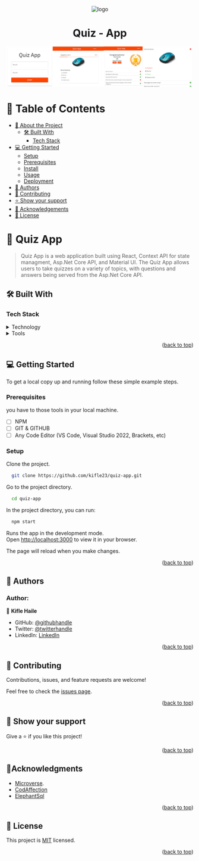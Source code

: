 <a name="readme-top"></a>

<div align="center">
  <img src="./quiz-client/public/favicon.ico" alt="logo" width="140"  height="auto" />
  <h1><b>Quiz - App</b></h1>
</div>
<div align="center">
  <img src="./quiz-client/public/display.png" alt="cover"   height="auto" />
</div>

# 📗 Table of Contents

- [📖 About the Project](#about-project)
  - [🛠 Built With](#built-with)
    - [Tech Stack](#tech-stack)
    <!-- - [Key Features](#key-features) -->
  <!-- - [🚀 Live Demo](#live-demo) -->
- [💻 Getting Started](#getting-started)
  - [Setup](#setup)
  - [Prerequisites](#prerequisites)
  - [Install](#install)
  - [Usage](#usage)
  <!-- - [Run tests](#run-tests) -->
  - [Deployment](#triangular_flag_on_post-deployment)
- [👥 Authors](#authors)
- [🤝 Contributing](#contributing)
- [⭐️ Show your support](#support)
- [🔭 Acknowledgements](#acknowledgements)
- [📝 License](#license)

<!-- PROJECT DESCRIPTION -->

# 🎯 Quiz App<a name="about-project"></a>

> Quiz App is a web application built using React, Context API for state managment, Asp.Net Core API, and Material UI. The Quiz App allows users to take quizzes on a variety of topics, with questions and answers being served from the Asp.Net Core API.

## 🛠 Built With <a name="built-with"></a>

### Tech Stack <a name="tech-stack"></a>

<details>
  <summary>Technology</summary>
  <ul>
    <li>React</li>
    <li>Context API</li>
    <li>Material UI</li>
    <li>Asp.Net Core API</li>
    <li>Entity Framework Core</li>
    <li>PostgreSQL hosted on ElephantSql/If interested for Microsoft® SQL Server® 2022 Express check feature branch</li>
    <li>Docker</li>
  </ul>
</details>

<details>
  <summary>Tools</summary>
  <ul>
    <li>VS Code</li>
    <li>Visual Studio Community 2022</li>
    <li>Git</li>
  </ul>
</details>

<!-- Features -->

<!-- ### Key Features <a name="key-features"></a>

This project is a simple Quiz app. The main features are:

The app consists of three pages:

- **feature 1.** -->
<p align="right">(<a href="#readme-top">back to top</a>)</p>

<!-- LIVE DEMO -->

<!-- ## 🚀 Live Demo <a name="live-demo"></a>

- [Live Demo Link]()

<p align="right">(<a href="#readme-top">back to top</a>)</p> -->

<!-- GETTING STARTED -->

## 💻 Getting Started <a name="getting-started"></a>

To get a local copy up and running follow these simple example steps.

### Prerequisites

you have to those tools in your local machine.

- [ ] NPM
- [ ] GIT & GITHUB
- [ ] Any Code Editor (VS Code, Visual Studio 2022, Brackets, etc)

### Setup

Clone the project.

```bash
  git clone https://github.com/kifle23/quiz-app.git
```

Go to the project directory.

```bash
  cd quiz-app
```

In the project directory, you can run:

```bash
  npm start
```

Runs the app in the development mode.\
Open [http://localhost:3000](http://localhost:3000) to view it in your browser.

The page will reload when you make changes.

<p align="right">(<a href="#readme-top">back to top</a>)</p>
<!-- ### Run tests

```test
npx eslint "**/*.{js,jsx}"
npx stylelint "**/*.{css,scss}"
npm test
``` -->

```bash
  npm run build
```

Builds the app for production to the `build` folder.
The app will be ready for deployment!

<p align="right">(<a href="#readme-top">back to top</a>)</p>

<!-- AUTHORS -->

## 👥 Authors <a name="authors"></a>

### Author:

👤 **Kifle Haile**

- GitHub: [@githubhandle](https://github.com/kifle23)
- Twitter: [@twitterhandle](https://twitter.com/KifleHaile12)
- LinkedIn: [LinkedIn](https://www.linkedin.com/in/kifle-haile)
<p align="right">(<a href="#readme-top">back to top</a>)</p>

<!-- CONTRIBUTING -->

## 🤝 Contributing <a name="contributing"></a>

Contributions, issues, and feature requests are welcome!

Feel free to check the [issues page](https://github.com/kifle23/quiz-app/issues).

<p align="right">(<a href="#readme-top">back to top</a>)</p>

<!-- SUPPORT -->

## 👋 Show your support <a name="support"></a>

Give a ⭐️ if you like this project!

<p align="right">(<a href="#readme-top">back to top</a>)</p>

<!-- ACKNOWLEDGEMENTS -->

## 🔭Acknowledgments <a name="acknowledgements"></a>

- [Microverse](https://www.microverse.org/).
- [CodAffection](https://www.codaffection.com/)
- [ElephantSql](https://api.elephantsql.com/)

<p align="right">(<a href="#readme-top">back to top</a>)</p>

## 📝 License <a name="license"></a>

This project is [MIT](./LICENSE) licensed.

<p align="right">(<a href="#readme-top">back to top</a>)</p>
